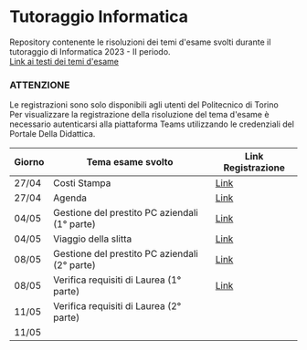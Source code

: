 # Tutoraggio Informatica
Repository contenente le risoluzioni dei temi d'esame svolti durante il tutoraggio di Informatica 2023 - II periodo.<br>
[Link ai testi dei temi d'esame](https://github.com/polito-info-2022/Esempi-esame)

### ATTENZIONE
Le registrazioni sono solo disponibili agli utenti del Politecnico di Torino <br>
Per visualizzare la registrazione della risoluzione del tema d'esame è necessario autenticarsi alla piattaforma Teams utilizzando le credenziali del Portale Della Didattica.

|  Giorno|  Tema esame svolto | Link  Registrazione|
|--------|---------------|---------------------|
| 27/04  | Costi Stampa  |[Link](https://politoit-my.sharepoint.com/:v:/g/personal/s308696_studenti_polito_it/ESpObnW93jZHjEKeR_Txt5gBsFAFSv-GDlT9xAzKtBS90Q?e=wP99K2) |
| 27/04  | Agenda        |[Link](https://politoit-my.sharepoint.com/:v:/g/personal/s308696_studenti_polito_it/EbqY9YzAeWJFgWYgJrhzzk0B_D2LpVmkPZiJdWTOoCVFvw?e=abbtWT) |
| 04/05  | Gestione del prestito PC aziendali (1° parte)|[Link](https://politoit-my.sharepoint.com/:v:/g/personal/s308696_studenti_polito_it/EcYz0Y8z_YVHpdUnDudMyuEBkEmLjgDh3Z0md61qTaT5PQ?e=sc1CJs)   |
| 04/05 |  Viaggio della slitta|  [Link](https://politoit-my.sharepoint.com/:v:/g/personal/s308696_studenti_polito_it/Ebsc7cL0qVJOmx5RLUY0u7IBxY3QexQetOk6mabuOOKW_g?e=fnXXKV) |
| 08/05 | Gestione del prestito PC aziendali (2° parte)  |[Link](https://politoit-my.sharepoint.com/:v:/g/personal/s308696_studenti_polito_it/EVmtwdjciTNMrV7vUsSneqIBmNKzd6xAzW04aPBPQIEl2w?e=ICJcG8)|
| 08/05 | Verifica requisiti di Laurea (1° parte)  |[Link](https://politoit-my.sharepoint.com/:v:/g/personal/s308696_studenti_polito_it/EdHUqnOhEwRCgO2RYrO8RWsBqW37QG2lQysyGws2roMxjg?e=tFp6Yh) |
| 11/05 |Verifica requisiti di Laurea (2° parte) ||
| 11/05 | | |
